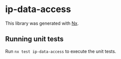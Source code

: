# ip-data-access

This library was generated with [Nx](https://nx.dev).

## Running unit tests

Run `nx test ip-data-access` to execute the unit tests.
